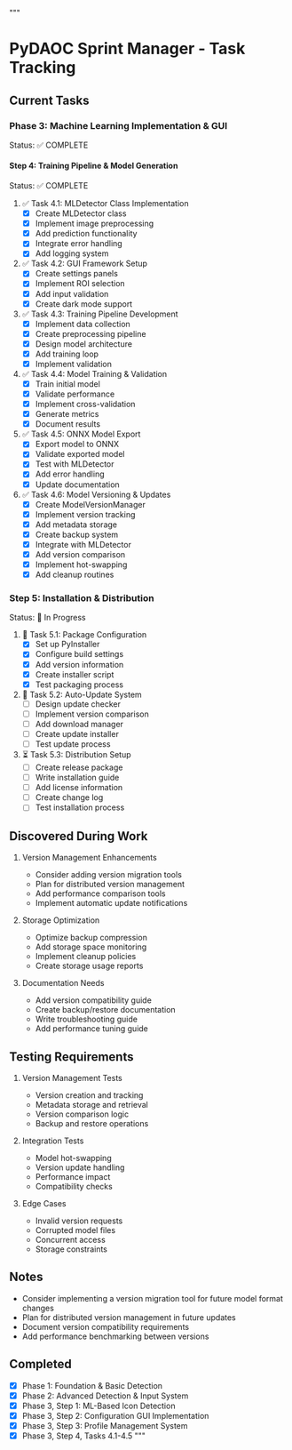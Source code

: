 """

# PyDAOC Sprint Manager - Task Tracking

## Current Tasks

### Phase 3: Machine Learning Implementation & GUI
Status: ✅ COMPLETE

#### Step 4: Training Pipeline & Model Generation
Status: ✅ COMPLETE

1. ✅ Task 4.1: MLDetector Class Implementation
   - [x] Create MLDetector class
   - [x] Implement image preprocessing
   - [x] Add prediction functionality
   - [x] Integrate error handling
   - [x] Add logging system

2. ✅ Task 4.2: GUI Framework Setup
   - [x] Create settings panels
   - [x] Implement ROI selection
   - [x] Add input validation
   - [x] Create dark mode support

3. ✅ Task 4.3: Training Pipeline Development
   - [x] Implement data collection
   - [x] Create preprocessing pipeline
   - [x] Design model architecture
   - [x] Add training loop
   - [x] Implement validation

4. ✅ Task 4.4: Model Training & Validation
   - [x] Train initial model
   - [x] Validate performance
   - [x] Implement cross-validation
   - [x] Generate metrics
   - [x] Document results

5. ✅ Task 4.5: ONNX Model Export
   - [x] Export model to ONNX
   - [x] Validate exported model
   - [x] Test with MLDetector
   - [x] Add error handling
   - [x] Update documentation

6. ✅ Task 4.6: Model Versioning & Updates
   - [x] Create ModelVersionManager
   - [x] Implement version tracking
   - [x] Add metadata storage
   - [x] Create backup system
   - [x] Integrate with MLDetector
   - [x] Add version comparison
   - [x] Implement hot-swapping
   - [x] Add cleanup routines

### Step 5: Installation & Distribution
Status: 🔄 In Progress

1. 🔄 Task 5.1: Package Configuration
   - [x] Set up PyInstaller
   - [x] Configure build settings
   - [x] Add version information
   - [x] Create installer script
   - [x] Test packaging process

2. 🔄 Task 5.2: Auto-Update System
   - [ ] Design update checker
   - [ ] Implement version comparison
   - [ ] Add download manager
   - [ ] Create update installer
   - [ ] Test update process

3. ⏳ Task 5.3: Distribution Setup
   - [ ] Create release package
   - [ ] Write installation guide
   - [ ] Add license information
   - [ ] Create change log
   - [ ] Test installation process

## Discovered During Work
1. Version Management Enhancements
   - Consider adding version migration tools
   - Plan for distributed version management
   - Add performance comparison tools
   - Implement automatic update notifications

2. Storage Optimization
   - Optimize backup compression
   - Add storage space monitoring
   - Implement cleanup policies
   - Create storage usage reports

3. Documentation Needs
   - Add version compatibility guide
   - Create backup/restore documentation
   - Write troubleshooting guide
   - Add performance tuning guide

## Testing Requirements
1. Version Management Tests
   - Version creation and tracking
   - Metadata storage and retrieval
   - Version comparison logic
   - Backup and restore operations

2. Integration Tests
   - Model hot-swapping
   - Version update handling
   - Performance impact
   - Compatibility checks

3. Edge Cases
   - Invalid version requests
   - Corrupted model files
   - Concurrent access
   - Storage constraints

## Notes
- Consider implementing a version migration tool for future model format changes
- Plan for distributed version management in future updates
- Document version compatibility requirements
- Add performance benchmarking between versions

## Completed
- [x] Phase 1: Foundation & Basic Detection
- [x] Phase 2: Advanced Detection & Input System
- [x] Phase 3, Step 1: ML-Based Icon Detection
- [x] Phase 3, Step 2: Configuration GUI Implementation
- [x] Phase 3, Step 3: Profile Management System
- [x] Phase 3, Step 4, Tasks 4.1-4.5
"""
